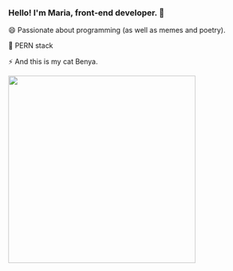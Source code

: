 ### Hello! I'm Maria, front-end developer. 👋
<p>😄 Passionate about programming (as well as memes and poetry).</p>
<p>👾 PERN stack</p>

<p>⚡ And this is my cat Benya.</p>
<img width="375px" src="https://github.com/MaryHeaven/mary_heaven/blob/main/15875676_787820921365741_3540976660381696000_n.jpeg">

<!--
**MaryHeaven/MaryHeaven** is a ✨ _special_ ✨ repository because its `README.md` (this file) appears on your GitHub profile.

Here are some ideas to get you started:

- 🔭 I’m currently working on ...
- 🌱 I’m currently learning ...
- 👯 I’m looking to collaborate on ...
- 🤔 I’m looking for help with ...
- 💬 Ask me about ...
- 📫 How to reach me: ...
- 😄 Pronouns: ...
- ⚡ Fun fact: ...
-->
